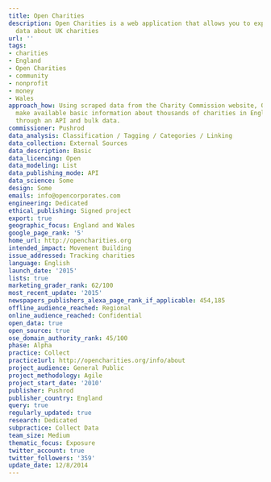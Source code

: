 ```yaml
---
title: Open Charities
description: Open Charities is a web application that allows you to explore basic
  data about UK charities
url: ''
tags:
- charities
- England
- Open Charities
- community
- nonprofit
- money
- Wales
approach_how: Using scraped data from the Charity Commission website, Open Charities
  make available basic information about thousands of charities in England and Wales
  through an API and bulk data.
commissioner: Pushrod
data_analysis: Classification / Tagging / Categories / Linking
data_collection: External Sources
data_description: Basic
data_licencing: Open
data_modeling: List
data_publishing_mode: API
data_science: Some
design: Some
emails: info@opencorporates.com
engineering: Dedicated
ethical_publishing: Signed project
export: true
geographic_focus: England and Wales
google_page_rank: '5'
home_url: http://opencharities.org
intended_impact: Movement Building
issue_addressed: Tracking charities
language: English
launch_date: '2015'
lists: true
marketing_grader_rank: 62/100
most_recent_update: '2015'
newspapers_publishers_alexa_page_rank_if_applicable: 454,185
offline_audience_reached: Regional
online_audience_reached: Confidential
open_data: true
open_source: true
ose_domain_authority_rank: 45/100
phase: Alpha
practice: Collect
practice1url: http://opencharities.org/info/about
project_audience: General Public
project_methodology: Agile
project_start_date: '2010'
publisher: Pushrod
publisher_country: England
query: true
regularly_updated: true
research: Dedicated
subpractice: Collect Data
team_size: Medium
thematic_focus: Exposure
twitter_account: true
twitter_followers: '359'
update_date: 12/8/2014
---
```

